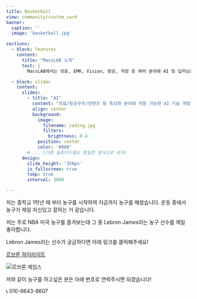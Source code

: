 ```yaml
---
title: Basketball
view: community/custom_card
banner:
  caption: ''
  image: 'basketball.jpg'

sections:
  - block: features
    content:
      title: "MacsLAB 소개"
      text: |
        MacsLAB에서는 의료, EMR, Vision, 항공, 국방 등 여러 분야에 AI 및 딥러닝을 활용한 연구를 수행하고 있으며, 의료 수학 및 AI 기반 연구도 함께 수행하고 있습니다. 뿐만 아니라, 풀스택 개발 및 AI를 활용한 어플리케이션 개발 등 실용적인 분야에도 집중하고 있습니다.

  - block: slider
    content:
      slides:
        - title: "AI"
          content: "의료/항공우주/컨텐츠 등 특성화 분야에 적용 가능한 AI 기술 개발"
          align: center
          background:
            image:
              filename: coding.jpg
              filters:
                brightness: 0.4
            position: center
            color: '#000'
        # ... (다른 슬라이드들도 동일한 방식으로 유지)
      design:
        slide_height: '350px'
        is_fullscreen: true
        loop: true
        interval: 3000

---
```


저는 중학교 1학년 때 부터 농구를 시작하여 지금까지 농구를 해왔습니다. 운동 중에서 농구가 제일 자신있고 잘하는 거 같습니다.

저는 주로 NBA 미국 농구를 즐겨보는데 그 중 Lebron James라는 농구 선수를 제일 좋아합니다.

Lebron James라는 선수가 궁금하다면 아래 링크를 클릭해주세요!

[르브론 하이라이트](https://www.youtube.com/watch?v=mUyzyIgzVpI&ab_channel=NBA)

![르브론 제임스](/images/lebron.jpg)

저와 같이 농구를 하고싶은 분은 아래 번호로 연락주시면 되겠습니다!

📞 010-6643-8607
